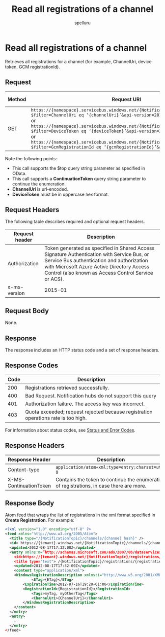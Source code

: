 ﻿---
title: "Read all registrations of a channel"
ms.custom: ""
ms.date: "2019-04-05"
ms.prod: "azure"
ms.reviewer: ""
ms.service: "notification-hubs"
ms.suite: ""
ms.tgt_pltfrm: ""
ms.topic: "reference"
author: "spelluru"
ms.author: "spelluru"
manager: "timlt"

---

# Read all registrations of a channel
Retrieves all registrations for a channel (for example, ChannelUri, device token, GCM registrationId).

## Request

| Method | Request URI | HTTP version |
| ------ | ----------- | ------------ | 
| GET | `https://{namespace}.servicebus.windows.net/{NotificationHub}/registrations/?$filter=ChannelUri eq ‘{channelUri}’&api-version=2015-01` <br/>or<br/> `https://{namespace}.servicebus.windows.net/{NotificationHub}/registrations/?$filter=DeviceToken eq ‘{deviceToken}’&api-version=2015-01`<br/>or<br/>`https://{namespace}.servicebus.windows.net/{NotificationHub}/registrations/?$filter=GcmRegistrationId eq ‘{gcmRegistrationId}’&api-version=2015-01` | 

Note the following points:

  - This call supports the $top query string parameter as specified in OData.
  - This call supports a **ContinuationToken** query string parameter to continue the enumeration.
  - **ChannelUri** is url-encoded.
  - **DeviceToken** must be in uppercase hex format.

## Request Headers

The following table describes required and optional request headers.

| Request header | Description |
| -------------- | ----------- | 
| Authorization | Token generated as specified in Shared Access Signature Authentication with Service Bus, or Service Bus authentication and authorization with Microsoft Azure Active Directory Access Control (also known as Access Control Service or ACS). |
| x-ms-version | 2015-01 |

## Request Body

None.

## Response

The response includes an HTTP status code and a set of response headers.

## Response Codes

| Code | Description |
| ---- | ----------- | 
| 200 | Registrations retrieved successfully. |
| 400 | Bad Request. Notification hubs do not support this query |
| 401 | Authorization failure. The access key was incorrect. |
| 403 | Quota exceeded; request rejected because registration operations rate is too high. |

For information about status codes, see [Status and Error Codes](/rest/api/storageservices/Common-REST-API-Error-Codes).

## Response Headers

| Response Header | Description |
| --------------- | ----------- | 
| Content-type | `application/atom+xml;type=entry;charset=utf-8` |
| X-MS-ContinuationToken | Contains the token to continue the enumeration of registrations, in case there are more. |


## Response Body

Atom feed that wraps the list of registrations in the xml format specified in **Create Registration**. For example:

``` xml
<?xml version="1.0" encoding="utf-8" ?>
<feed xmlns="http://www.w3.org/2005/Atom">
  <title type="/{NotificationTopic}/channels/{channel hash}" />
  <id> https://{tenant}.windows.net/{NotificationTopic}/channels/{channel hash}</id>
  <updated>2012-08-17T17:32:00Z</updated>
  <entry xmlns:m=”http://schemas.microsoft.com/ado/2007/08/dataservices/metadata” m:etag=”W/&quot;1234567890&quot;”>
    <id>https://{tenant}.windows.net/{NotificationTopic}/registrations/{registrationId}</id>
    <title type="text"> /{NotificationTopic}/registrations/{registrationId}</title>
    <updated>2012-08-17T17:32:00Z</updated>
    <content type="application/xml">
    <WindowsRegistrationDescription xmlns:i="http://www.w3.org/2001/XMLSchema-instance" xmlns="http://schemas.microsoft.com/netservices/2010/10/servicebus/connect">
            <ETag>{ETag}</ETag>
        <ExpirationTime>2012-07-16T19:20+01:00</ExpirationTime>
        <RegistrationId>{RegistrationId}</RegistrationId>
            <Tags>myTag, myOtherTag</Tags>
            <ChannelUri>{ChannelUri}</ChannelUri>
        </WindowsRegistrationDescription>
    </content>
  </entry>
  <entry>
    …
  </entry>
</feed>
```

